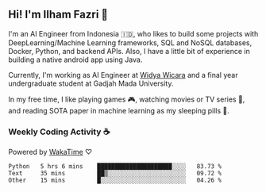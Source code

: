 ## Hi! I'm Ilham Fazri 👋

I'm an AI Engineer from Indonesia 🇮🇩, who likes to build some projects with DeepLearning/Machine Learning frameworks, SQL and NoSQL databases, Docker, Python, and backend APIs. Also, I have a little bit of experience in building a native android app using Java.

Currently, I'm working as AI Engineer at [Widya Wicara](https://widyawicara.com) and a final year undergraduate student at Gadjah Mada University. 

In my free time, I like playing games 🎮, watching movies or TV series 🍿, and reading SOTA paper in machine learning as my sleeping pills 💊. 

### Weekly Coding Activity ☕
Powered by [WakaTime](https://wakatime.com/) ♡
<!--START_SECTION:waka-->

```text
Python   5 hrs 6 mins    █████████████████████░░░░   83.73 %
Text     35 mins         ██▒░░░░░░░░░░░░░░░░░░░░░░   09.72 %
Other    15 mins         █░░░░░░░░░░░░░░░░░░░░░░░░   04.26 %
```

<!--END_SECTION:waka-->
